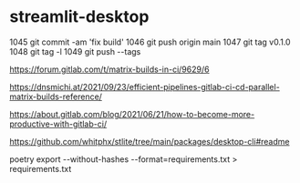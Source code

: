 # streamlit-desktop


 1045  git commit -am 'fix build'
 1046  git push origin main
 1047  git tag v0.1.0
 1048  git tag -l
 1049  git push --tags


 https://forum.gitlab.com/t/matrix-builds-in-ci/9629/6

 https://dnsmichi.at/2021/09/23/efficient-pipelines-gitlab-ci-cd-parallel-matrix-builds-reference/

 https://about.gitlab.com/blog/2021/06/21/how-to-become-more-productive-with-gitlab-ci/




 https://github.com/whitphx/stlite/tree/main/packages/desktop-cli#readme





 poetry export --without-hashes --format=requirements.txt > requirements.txt